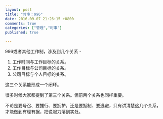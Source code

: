 ```yaml
---
layout: post
title: "时事：996"
date: 2016-09-07 21:26:15 +0800
comments: true
categories: ["管理","时事"]
published: true

---
```


996或者其他工作制，涉及到几个关系 - 

<!--more-->

1. 工作时间与工作目标的关系。
2. 工作目标与公司目标的关系。
3. 公司目标与个人目标的关系。

这三个关系能形成一个闭环。

很多时候大家都提到了第三个关系。但前两个关系也同样重要。

不论是要号召、要推行、要拥护，还是要抵制、要逃避，只有讲清楚这几个关系，才能做到有理有据，把说服力落到实处。
